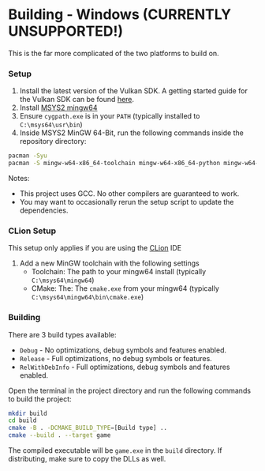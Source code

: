 # Building - Windows (CURRENTLY UNSUPPORTED!)
This is the far more complicated of the two platforms to build on.

### Setup

1. Install the latest version of the Vulkan SDK. A getting started guide for the Vulkan SDK can be found [here](https://vulkan.lunarg.com/doc/sdk/latest/windows/getting_started.html).
2. Install [MSYS2 mingw64](https://www.msys2.org/)
3. Ensure `cygpath.exe` is in your `PATH` (typically installed to `C:\msys64\usr\bin`)
4. Inside MSYS2 MinGW 64-Bit, run the following commands inside the repository directory:
```sh
pacman -Syu
pacman -S mingw-w64-x86_64-toolchain mingw-w64-x86_64-python mingw-w64-x86_64-python-requests mingw-w64-x86_64-python-regex mingw-w64-x86_64-python-pillow mingw-w64-x86_64-gcc mingw-w64-x86_64-cmake mingw-w64-x86_64-ninja mingw-w64-x86_64-shaderc mingw-w64-x86_64-vulkan-headers mingw-w64-x86_64-vulkan-loader mingw-w64-x86_64-zlib mingw-w64-x86_64-glew mingw-w64-x86_64-cglm mingw-w64-x86_64-SDL2 mingw-w64-x86_64-SDL2_mixer
```
Notes:
- This project uses GCC. No other compilers are guaranteed to work.
- You may want to occasionally rerun the setup script to update the dependencies.

### CLion Setup

This setup only applies if you are using the [CLion](https://www.jetbrains.com/clion/) IDE

1. Add a new MinGW toolchain with the following settings
   - Toolchain: The path to your mingw64 install (typically `C:\msys64\mingw64`)
   - CMake: The: The `cmake.exe` from your mingw64 (typically `C:\msys64\mingw64\bin\cmake.exe`)

### Building
There are 3 build types available:
- `Debug` - No optimizations, debug symbols and features enabled.
- `Release` - Full optimizations, no debug symbols or features.
- `RelWithDebInfo` - Full optimizations, debug symbols and features enabled.

Open the terminal in the project directory and run the following commands to build the project:
```sh
mkdir build
cd build
cmake -B . -DCMAKE_BUILD_TYPE=[Build type] ..
cmake --build . --target game
```
The compiled executable will be `game.exe` in the `build` directory.
If distributing, make sure to copy the DLLs as well.
